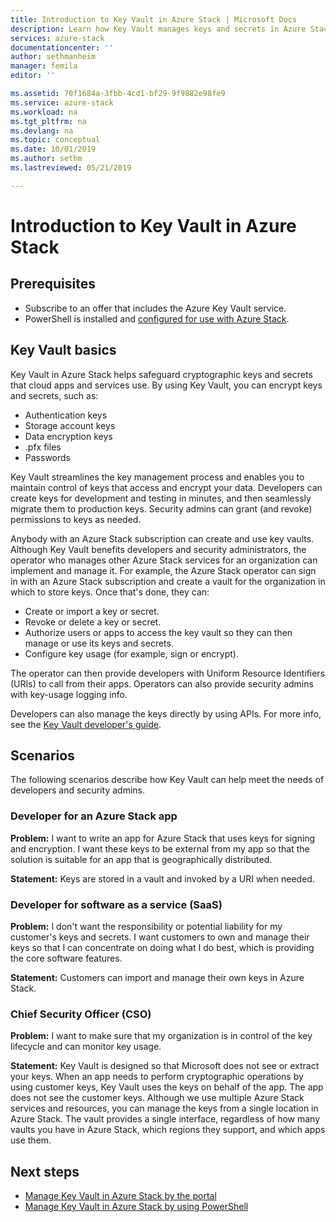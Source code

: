 ```yaml
---
title: Introduction to Key Vault in Azure Stack | Microsoft Docs
description: Learn how Key Vault manages keys and secrets in Azure Stack.
services: azure-stack
documentationcenter: ''
author: sethmanheim
manager: femila
editor: ''

ms.assetid: 70f1684a-3fbb-4cd1-bf29-9f9882e98fe9
ms.service: azure-stack
ms.workload: na
ms.tgt_pltfrm: na
ms.devlang: na
ms.topic: conceptual
ms.date: 10/01/2019
ms.author: sethm
ms.lastreviewed: 05/21/2019

---
```


# Introduction to Key Vault in Azure Stack

## Prerequisites

* Subscribe to an offer that includes the Azure Key Vault service.  
* PowerShell is installed and [configured for use with Azure Stack](azure-stack-powershell-configure-user.md).

## Key Vault basics

Key Vault in Azure Stack helps safeguard cryptographic keys and secrets that cloud apps and services use. By using Key Vault, you can encrypt keys and secrets, such as:

* Authentication keys
* Storage account keys
* Data encryption keys
* .pfx files
* Passwords

Key Vault streamlines the key management process and enables you to maintain control of keys that access and encrypt your data. Developers can create keys for development and testing in minutes, and then seamlessly migrate them to production keys. Security admins can grant (and revoke) permissions to keys as needed.

Anybody with an Azure Stack subscription can create and use key vaults. Although Key Vault benefits developers and security administrators, the operator who manages other Azure Stack services for an organization can implement and manage it. For example, the Azure Stack operator can sign in with an Azure Stack subscription and create a vault for the organization in which to store keys. Once that's done, they can:

* Create or import a key or secret.
* Revoke or delete a key or secret.
* Authorize users or apps to access the key vault so they can then manage or use its keys and secrets.
* Configure key usage (for example, sign or encrypt).

The operator can then provide developers with Uniform Resource Identifiers (URIs) to call from their apps. Operators can also provide security admins with key-usage logging info.

Developers can also manage the keys directly by using APIs. For more info, see the [Key Vault developer's guide](/azure/key-vault/key-vault-developers-guide).

## Scenarios

The following scenarios describe how Key Vault can help meet the needs of developers and security admins.

### Developer for an Azure Stack app

**Problem:** I want to write an app for Azure Stack that uses keys for signing and encryption. I want these keys to be external from my app so that the solution is suitable for an app that is geographically distributed.

**Statement:** Keys are stored in a vault and invoked by a URI when needed.

### Developer for software as a service (SaaS)

**Problem:** I don't want the responsibility or potential liability for my customer's keys and secrets. I want customers to own and manage their keys so that I can concentrate on doing what I do best, which is providing the core software features.

**Statement:** Customers can import and manage their own keys in Azure Stack.

### Chief Security Officer (CSO)

**Problem:** I want to make sure that my organization is in control of the key lifecycle and can monitor key usage.

**Statement:** Key Vault is designed so that Microsoft does not see or extract your keys. When an app needs to perform cryptographic operations by using customer keys, Key Vault uses the keys on behalf of the app. The app does not see the customer keys. Although we use multiple Azure Stack services and resources, you can manage the keys from a single location in Azure Stack. The vault provides a single interface, regardless of how many vaults you have in Azure Stack, which regions they support, and which apps use them.

## Next steps

* [Manage Key Vault in Azure Stack by the portal](azure-stack-key-vault-manage-portal.md)  
* [Manage Key Vault in Azure Stack by using PowerShell](azure-stack-key-vault-manage-powershell.md)
